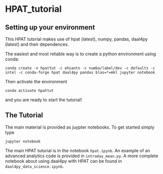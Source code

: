 # HPAT_tutorial

## Setting up your environment
This HPAT tutorial makes use of hpat (latest), numpy, pandas, daal4py (latest) and their dependences.

The easiest and most reliable way is to create a python environment using conda:

`conda create -n hpattut -c ehsantn -c numba/label/dev -c defaults -c intel -c conda-forge hpat daal4py pandas blas=*=mkl jupyter notebook`

Then activate the environment

`conda activate hpattut`

and you are ready to start the tutorial!

## The Tutorial

The main material is provided as juypter notebooks. To get started simply type

`jupyter notebook`

The main HPAT tutorial is in the notebook `hpat.ipynb`.
An example of an advanced analytics code is provided in `intraday_mean.py`.
A more complete notebook about using daal4py with HPAT can be found in `	daal4py_data_science.ipynb`.
